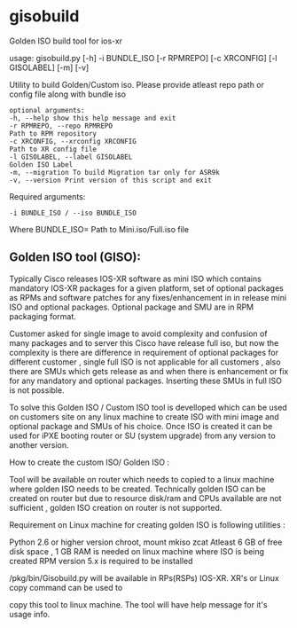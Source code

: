 # gisobuild
Golden ISO build tool for ios-xr

usage: gisobuild.py [-h] -i BUNDLE_ISO [-r RPMREPO] [-c XRCONFIG]
[-l GISOLABEL] [-m] [-v]

Utility to build Golden/Custom iso. Please provide atleast repo path or config
file along with bundle iso

```
optional arguments:
-h, --help show this help message and exit
-r RPMREPO, --repo RPMREPO
Path to RPM repository
-c XRCONFIG, --xrconfig XRCONFIG
Path to XR config file
-l GISOLABEL, --label GISOLABEL
Golden ISO Label
-m, --migration To build Migration tar only for ASR9k
-v, --version Print version of this script and exit
```

Required arguments:
```
-i BUNDLE_ISO / --iso BUNDLE_ISO  
```

Where BUNDLE_ISO= Path to Mini.iso/Full.iso file  


## Golden ISO tool (GISO):

Typically Cisco releases IOS-XR software as mini ISO which contains mandatory IOS-XR packages for a given platform, set of optional packages as RPMs and software patches for any fixes/enhancement in in release mini ISO and optional packages. Optional package and SMU are in RPM packaging format.

Customer asked for single image to avoid complexity and confusion of many packages and to server this Cisco have release full iso, but now the complexity is there are difference in requirement of optional packages for different customer , single full ISO is not applicable for all customers , also there are SMUs which gets release as and when there is enhancement or fix for any mandatory and optional packages. Inserting these SMUs in full ISO is not possible.

To solve this Golden ISO / Custom ISO tool is develloped which can be used on customers site on any linux machine to create ISO with mini image and optional package and SMUs of his choice. Once ISO is created it can be used for iPXE booting router or SU (system upgrade) from any version to another version.



How to create the custom ISO/ Golden ISO :

Tool will be available on router which needs to copied to a linux machine where golden ISO needs to be created. Technically golden ISO can be created on router but due to resource disk/ram and CPUs available are not sufficient , golden ISO creation on router is not supported.

Requirement on Linux machine for creating golden ISO is following utilities :

Python 2.6 or higher version
chroot,
mount
mkiso
zcat
Atleast 6 GB of free disk space , 1 GB RAM is needed on linux machine where ISO is being created
RPM version 5.x is required to be installed



/pkg/bin/Gisobuild.py will be available in RPs(RSPs) IOS-XR. XR's or Linux copy command can be used to

copy this tool to linux machine. The tool will have help message for it's usage info.

